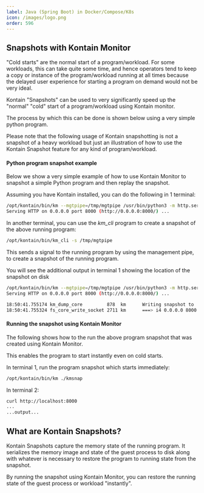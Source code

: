 ```yaml
---
label: Java (Spring Boot) in Docker/Compose/K8s
icon: /images/logo.png
order: 596
---
```


## Snapshots with Kontain Monitor

"Cold starts" are the normal start of a program/workload.  For some workloads, this can take quite some time, and hence operators tend to keep a copy or instance of the program/workload running at all times because the delayed user experience for starting a program on demand would not be very ideal.

Kontain "Snapshots" can be used to very significantly speed up the "normal" "cold" start of a program/workload using Kontain monitor.

The process by which this can be done is shown below using a very simple python program.

Please note that the following usage of Kontain snapshotting is not a snapshot of a heavy workload but just an illustration of how to use the Kontain Snapshot feature for any kind of program/workload.


#### Python program snapshot example
Below we show a very simple example of how to use Kontain Monitor to snapshot a simple Python program and then replay the snapshot.

Assuming you have Kontain installed, you can do the following in 1 terminal:

```bash
/opt/kontain/bin/km --mgtpipe=/tmp/mgtpipe /usr/bin/python3 -m http.server
Serving HTTP on 0.0.0.0 port 8000 (http://0.0.0.0:8000/) ...
```

In another terminal, you can use the *km_cli* program to create a snapshot of the above running program:

```bash
/opt/kontain/bin/km_cli -s /tmp/mgtpipe
```

This sends a signal to the running program by using the management pipe, to create a snapshot of the running program.

You will see the additional output in terminal 1 showing the location of the snapshot on disk

```bash
/opt/kontain/bin/km --mgtpipe=/tmp/mgtpipe /usr/bin/python3 -m http.server
Serving HTTP on 0.0.0.0 port 8000 (http://0.0.0.0:8000/) ...

18:50:41.755174 km_dump_core         878  km      Writing snapshot to './kmsnap'
18:50:41.755324 fs_core_write_socket 2711 km      ===> i4 0.0.0.0 8000
```

#### Running the snapshot using Kontain Monitor

The following shows how to the run the above program snapshot that was created using Kontain Monitor.


This enables the program to start instantly even on cold starts.


In terminal 1, run the program snapshot which starts immediately:


```bash
/opt/kontain/bin/km ./kmsnap
```

In terminal 2:

```bash
curl http://localhost:8000
...
...output...
```

## What are Kontain Snapshots?
Kontain Snapshots capture the memory state of the running program.  It serializes the memory image and state of the guest process to disk along with whatever is necessary to restore the program to running state from the snapshot.

By running the snapshot using Kontain Monitor, you can restore the running state of the guest process or workload "instantly".
